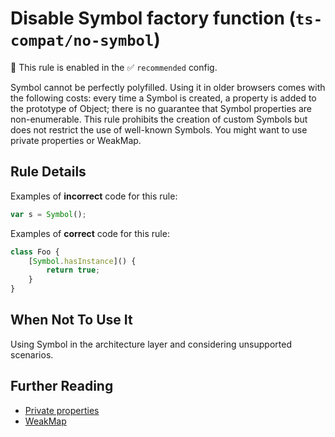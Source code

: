 # Disable Symbol factory function (`ts-compat/no-symbol`)

💼 This rule is enabled in the ✅ `recommended` config.

<!-- end auto-generated rule header -->

Symbol cannot be perfectly polyfilled. Using it in older browsers comes with the following costs: every time a Symbol is created, a property is added to the prototype of Object; there is no guarantee that Symbol properties are non-enumerable. This rule prohibits the creation of custom Symbols but does not restrict the use of well-known Symbols. You might want to use private properties or WeakMap.

## Rule Details

Examples of **incorrect** code for this rule:

```ts
var s = Symbol();
```

Examples of **correct** code for this rule:

```ts
class Foo {
	[Symbol.hasInstance]() {
		return true;
	}
}
```

## When Not To Use It

Using Symbol in the architecture layer and considering unsupported scenarios.

## Further Reading

* [Private properties](https://developer.mozilla.org/en-US/docs/Web/JavaScript/Reference/Classes/Private_properties)
* [WeakMap](https://developer.mozilla.org/en-US/docs/Web/JavaScript/Reference/Global_Objects/WeakMap)
